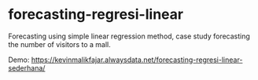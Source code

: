 # forecasting-regresi-linear
Forecasting using simple linear regression method, case study forecasting the number of visitors to a mall. <br />

Demo: https://kevinmalikfajar.alwaysdata.net/forecasting-regresi-linear-sederhana/
